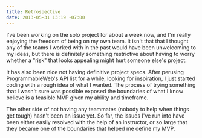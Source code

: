 ```yaml
---
title: Retrospective
date: 2013-05-31 13:19 -07:00
---
```


I've been working on the solo project for about a week now, and I'm really enjoying the freedom of being on my own team.  It isn't that that I thought any of the teams I worked with in the past would have been unwelcoming to my ideas, but there is definitely something restrictive about having to worry whether a "risk" that looks appealing might hurt someone else's project.

It has also been nice not having definitive project specs.  After perusing ProgrammableWeb's API list for a while, looking for inspiration, I just started coding with a rough idea of what I wanted.  The process of trying something that I wasn't sure was possible exposed the boundaries of what I know believe is a feasible MVP given my ability and timeframe.

The other side of not having any teammates (nobody to help when things get tough) hasn't been an issue yet.  So far, the issues I've run into have been either easily resolved with the help of an instructor, or so large that they became one of the boundaries that helped me define my MVP.
